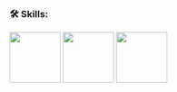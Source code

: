 
### 🛠 Skills:

<img src="https://raw.githubusercontent.com/tripleten-data/skill-icons/main/python.png" width="90"/>
<img src="https://raw.githubusercontent.com/tripleten-data/skill-icons/main/statistics.png" width="90"/>
<img src="https://raw.githubusercontent.com/tripleten-data/skill-icons/main/sql.png" width="90"/>
